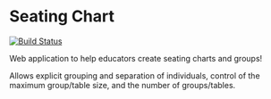 # Seating Chart

[![Build Status](https://travis-ci.com/opelr/seating-chart.svg?branch=master)](https://travis-ci.com/opelr/seating-chart)

Web application to help educators create seating charts and groups!

Allows explicit grouping and separation of individuals, control of the maximum group/table size, and the number of groups/tables.
